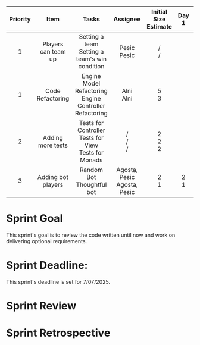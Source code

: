 
| Priority |        Item         |                            Tasks                             |            Assignee             | Initial Size Estimate |  Day 1  |  Day 2  |  Day 3  | Day 4 | Day 5 | Day 6 | Day 7 |
|:--------:|:-------------------:|:------------------------------------------------------------:|:-------------------------------:|:---------------------:|:-------:|:-------:|:-------:|:-----:|:-----:|:-----:|:-----:|
|    1     | Players can team up |      Setting a team<br/>Setting a team's win condition       |         Pesic<br/>Pesic         |        /<br/>/        |         |         |         |       |       |       |       |
|    1     |  Code Refactoring   |  Engine Model Refactoring<br/>Engine Controller Refactoring  |          Alni<br/>Alni          |        5<br/>3        |         |         |         |       |       |       |       |
|    2     |  Adding more tests  | Tests for Controller<br/>Tests for View<br/>Tests for Monads |          /<br/>/<br/>/          |     2<br/>2<br/>2     |         |         |         |       |       |       |       |
|    3     | Adding bot players  |                Random Bot<br/>Thoughtful bot                 | Agosta, Pesic<br/>Agosta, Pesic |        2<br/>1        | 2<br/>1 | 0<br/>1 | /<br/>0 |       |       |       |       |

# Sprint Goal
This sprint's goal is to review the code written until now and work on delivering optional requirements. 

# Sprint Deadline:
This sprint's deadline is set for 7/07/2025.

# Sprint Review

# Sprint Retrospective
